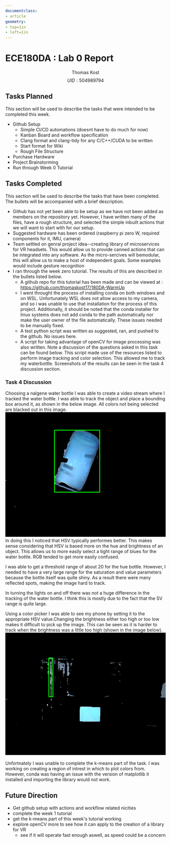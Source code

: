 ```yaml
---
documentclass:
- article
geometry:
- top=1in
- left=1in
---
```



# ECE180DA : Lab 0 Report

$$\text{Thomas Kost}$$
$$UID:504989794$$

## Tasks Planned

This section will be used to describe the tasks that were intended to be completed this week.

- Github Setup
    - Simple CI/CD automations (doesnt have to do much for now)
    - Kanban Board and workflow specification
    - Clang format and clang-tidy for any C/C++/CUDA to be written
    - Start format for Wiki
    - Rough File Structure
- Purchase Hardware
- Project Brainstorming
- Run through Week 0 Tutorial

## Tasks Completed

This section will be used to describe the tasks that have been completed. The bullets will be accompanied with a brief description.

- Github has not yet been able to be setup as we have not been added as members on the repository yet. However, I have written many of the files, have a rough structure, and selected the simple inbuilt actions that we will want to start with for our setup.
- Suggested hardware has been ordered (raspberry pi zero W, required components for it, IMU, camera)
- Team settled on genral project idea--creating library of microservices for VR headsets. This would allow us to provide canned actions that can be integrated into any software. As the micro-sercives will bemodular, this will allow us to make a host of independent goals. Some examples would include gesture recognition
- I ran through the week zero tutorial. The results of this are described in the bullets listed below. 
    - A github repo for this tutorial has been made and can be viewed at : https://github.com/thomaskost17/180DA-WarmUp
    - I went throught the process of  installing conda on both windows and on WSL. Unfortunately WSL does not allow access to my camera, and so i was unable to use that installation for the process of this project. Additionally, it should be noted that the conda installer for linux systems does not add conda to the path automatically nor make the user owner of the file automatically. These issues needed to be manually fixed. 
    - A test python script was written as suggested, ran, and pushed to the github. No issues here.
    - A script for taking advantage of openCV for image processing was also written. Note a discussion of the questions asked in this task can be found below. This script made use of the resources listed to perform image tracking and color selection. This allowed me to track my waterbottle. Screenshots of the results can be seen in the task 4 discussion section.

### Task 4 Discussion
Choosing a nalgene water bottle  I was able to create a video stream where I tracked the water bottle. I was able to track the object and place a bounding box around it, as shown in the below image. All colors not being selected are blacked out in this image.
![Tracked Nalgene bottle](tracked_bottle.png)
In doing this I noticed that HSV typically performes better. This makes sense considering that HSV is based more on the hue and brightness of an object. This allows us to more easily select a tight range of blues for the water bottle. RGB tended to get more easily confused.

I was able to get a threshold range of about 20 for the hue bottle. However, I needed to have a very large range for the saturation and value parameters because the bottle itself was quite shiny. As a result there were many reflected spots, making the image hard to track. 

In turning the lights on and off there was not a huge difference in the tracking of the water bottle. I think this is mostly due to the fact that the SV range is quite large.

Using a color picker I was able to see my phone by setting it to the appropriate HSV value.Changing the brightness either too high or too low makes it difficult to pick up the image. This can be seen as it is harder to track when the brightness was a little too high (shown in the image below). 
![Phone with brightness a little high](phone.png)

Unfortnately I was unable to complete the k-means part of the task. I was working on creating a region of intrest in which to plot colors from. However, conda was having an issue with the version of matplotlib it installed and importing the library would not work.

## Future Direction
- Get github setup with actions and workflow related nicities
- complete the week 1 tutorial
- get the k-means part of this week's tutorial working
- explore openCV more to see how it can apply to the creation of a library for VR
    - see if it will operate fast enough aswell, as speed could be a concern